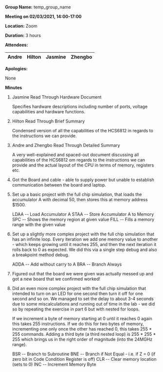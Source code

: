 **Group Name:** temp_group_name

**Meeting on 02/03/2021, 14:00-17:00**

**Location:** Zoom

**Duration:** 3 hours

**Attendees:**

| Andre | Hilton | Jasmine | Zhengbo |
| ----- | ------ | ------- | ------- |

 

**Apologies:**

None

**Minutes**

1. Jasmine Read Through Hardware Document


   Specifies hardware descriptions including number of ports, voltage capabilities and hardware functions.


2. Hilton Read Through Brief Summary


   Condensed version of all the capabilities of the HCS6812 in regards to the instructions we can provide.


3. Andre and Zhengbo Read Through Detailed Summary


   A very well-explained and spaced-out document discussing all capabilities of the HCS6812 om regards to the instructions we can provide and the actual layout of the CPU in terms of memory, registers etc.


4. Got the Board and cable - able to supply power but unable to establish communication between the board and laptop.

5. Set up a basic project with the full chip simulation, that loads the accumulator A with decimal 50, then stores this at memory address $1500.


   LDAA -- Load Accumulator A
   STAA -- Store Accumulator A to Memory
   SPC -- Shows the memory region at given value
   FILL -- Fills a memory range with the given value


6. Set up a slightly more complex project with the full chip simulation that has an infinite loop. Every iteration we add one memory value to another - which keeps growing until it reaches 255, and then the next iteration it rolls back to 0 as expected. We did this via a single step debug and also a breakpoint method debug.


   ADDA -- Add without carry to A
   BRA -- Branch Always


7. Figured out that the board we were given was actually messed up and got a new board that we confirmed worked!

8. Did an even more complex project with the full chip simulation that intended to turn on an LED for one second then turn it off for one second and so on. We managed to set the delay to about 3-4 seconds due to some miscalculations and running out of time in the lab - we did so by repeating the exercise in part 6 but with nested for loops.

   If we increment a byte of memory starting at 0 until it reaches 0 again this takes 255 instructions. If we do this for two bytes of memory, incrementing one only once the other has reached 0, this takes 255 * 255 commands. Adding a third byte (a third nested loop) is 255 * 255 * 255 which brings us in the right order of magnitude (into the 24MGHz range).


   BSR -- Branch to Subroutine
   BNE -- Branch if Not Equal - i.e. if Z = 0 (if zero bit in Code Condition Register is off)
   CLR -- Clear memory location (sets to 0)
   INC -- Increment Memory Byte
